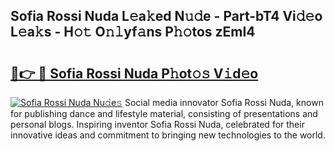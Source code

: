 ## Sofia Rossi Nuda L𝚎a𝚔ed N𝚞𝚍e - Part-bT4 Vi𝚍𝚎o L𝚎a𝚔s - H𝚘𝚝 O𝚗𝚕yf𝚊ns P𝚑𝚘tos zEmI4

# <h2><a href="http://kf8xhi.oniu.top/?m=Sofia+Rossi+Nuda">🔗👉 🔴 Sofia Rossi Nuda P𝚑ot𝚘𝚜 V𝚒d𝚎o</a></h2>

[![Sofia Rossi Nuda Nu𝚍e𝚜](https://i.imgur.com/0qMVB7G.gif)](http://kf8xhi.oniu.top/?m=Sofia+Rossi+Nuda)
Social media innovator Sofia Rossi Nuda, known for publishing dance and lifestyle material, consisting of presentations and personal blogs. Inspiring inventor Sofia Rossi Nuda, celebrated for their innovative ideas and commitment to bringing new technologies to the world.  
